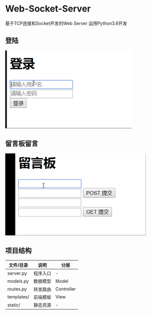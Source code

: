 # Web-Socket-Server
基于TCP连接和Socket开发的Web Server
运用Python3.6开发


## 登陆
![login](https://github.com/chengxinghao/Web-Socket-Server/blob/master/static/login.gif)


## 留言板留言
![login](https://github.com/chengxinghao/Web-Socket-Server/blob/master/static/message.gif)


## 项目结构


| 文件/目录  |   说明   |    分层    |
| ---------- | -------- | ---------- |
| server.py  | 程序入口 | -          |
| models.py    | 数据模型 | Model      |
| routes.py    | 转发路由 | Controller |
| templates/ | 前端模板 | View       |
| static/    | 静态资源 | -          |
